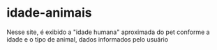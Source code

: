 # idade-animais
Nesse site, é exibido a "idade humana" aproximada do pet conforme a idade e o tipo de animal, dados informados pelo usuário
